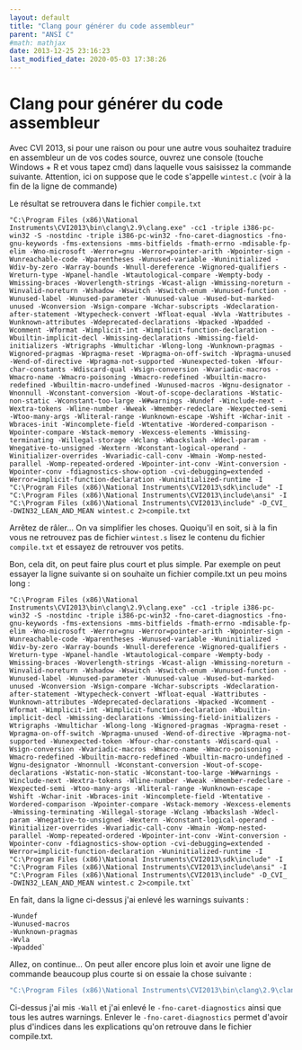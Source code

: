 ```yaml
---
layout: default
title: "Clang pour générer du code assembleur"
parent: "ANSI C"
#math: mathjax
date: 2013-12-25 23:16:23
last_modified_date: 2020-05-03 17:38:26
---
```


# Clang pour générer du code assembleur

Avec CVI 2013, si pour une raison ou pour une autre vous souhaitez traduire en assembleur un de vos codes source, ouvrez une console (touche Windows + R et vous tapez cmd) dans laquelle vous saisissez la commande suivante. Attention, ici on suppose que le code s'appelle ``wintest.c`` (voir à la fin de la ligne de commande)

Le résultat se retrouvera dans le fichier `compile.txt`

```
"C:\Program Files (x86)\National Instruments\CVI2013\bin\clang\2.9\clang.exe" -cc1 -triple i386-pc-win32 -S -nostdinc -triple i386-pc-win32 -fno-caret-diagnostics -fno-gnu-keywords -fms-extensions -mms-bitfields -fmath-errno -mdisable-fp-elim -Wno-microsoft -Werror=gnu -Werror=pointer-arith -Wpointer-sign -Wunreachable-code -Wparentheses -Wunused-variable -Wuninitialized -Wdiv-by-zero -Warray-bounds -Wnull-dereference -Wignored-qualifiers -Wreturn-type -Wpanel-handle -Wtautological-compare -Wempty-body -Wmissing-braces -Woverlength-strings -Wcast-align -Wmissing-noreturn -Winvalid-noreturn -Wshadow -Wswitch -Wswitch-enum -Wunused-function -Wunused-label -Wunused-parameter -Wunused-value -Wused-but-marked-unused -Wconversion -Wsign-compare -Wchar-subscripts -Wdeclaration-after-statement -Wtypecheck-convert -Wfloat-equal -Wvla -Wattributes -Wunknown-attributes -Wdeprecated-declarations -Wpacked -Wpadded -Wcomment -Wformat -Wimplicit-int -Wimplicit-function-declaration -Wbuiltin-implicit-decl -Wmissing-declarations -Wmissing-field-initializers -Wtrigraphs -Wmultichar -Wlong-long -Wunknown-pragmas -Wignored-pragmas -Wpragma-reset -Wpragma-on-off-switch -Wpragma-unused -Wend-of-directive -Wpragma-not-supported -Wunexpected-token -Wfour-char-constants -Wdiscard-qual -Wsign-conversion -Wvariadic-macros -Wmacro-name -Wmacro-poisoning -Wmacro-redefined -Wbuiltin-macro-redefined -Wbuiltin-macro-undefined -Wunused-macros -Wgnu-designator -Wnonnull -Wconstant-conversion -Wout-of-scope-declarations -Wstatic-non-static -Wconstant-too-large -W#warnings -Wundef -Winclude-next -Wextra-tokens -Wline-number -Wweak -Wmember-redeclare -Wexpected-semi -Wtoo-many-args -Wliteral-range -Wunknown-escape -Wshift -Wchar-init -Wbraces-init -Wincomplete-field -Wtentative -Wordered-comparison -Wpointer-compare -Wstack-memory -Wexcess-elements -Wmissing-terminating -Willegal-storage -Wclang -Wbackslash -Wdecl-param -Wnegative-to-unsigned -Wextern -Wconstant-logical-operand -Winitializer-overrides -Wvariadic-call-conv -Wmain -Womp-nested-parallel -Womp-repeated-ordered -Wpointer-int-conv -Wint-conversion -Wpointer-conv -fdiagnostics-show-option -cvi-debugging=extended -Werror=implicit-function-declaration -Wuninitialized-runtime -I "C:\Program Files (x86)\National Instruments\CVI2013\sdk\include" -I "C:\Program Files (x86)\National Instruments\CVI2013\include\ansi" -I "C:\Program Files (x86)\National Instruments\CVI2013\include" -D_CVI_ -DWIN32_LEAN_AND_MEAN wintest.c 2>compile.txt
```

Arrêtez de râler... On va simplifier les choses. Quoiqu'il en soit, si à la fin vous ne retrouvez pas de fichier ``wintest.s`` lisez le contenu du fichier ``compile.txt`` et essayez de retrouver vos petits.

Bon, cela dit, on peut faire plus court et plus simple. Par exemple on peut essayer la ligne suivante si on souhaite un fichier compile.txt un peu moins long :

```
"C:\Program Files (x86)\National Instruments\CVI2013\bin\clang\2.9\clang.exe" -cc1 -triple i386-pc-win32 -S -nostdinc -triple i386-pc-win32 -fno-caret-diagnostics -fno-gnu-keywords -fms-extensions -mms-bitfields -fmath-errno -mdisable-fp-elim -Wno-microsoft -Werror=gnu -Werror=pointer-arith -Wpointer-sign -Wunreachable-code -Wparentheses -Wunused-variable -Wuninitialized -Wdiv-by-zero -Warray-bounds -Wnull-dereference -Wignored-qualifiers -Wreturn-type -Wpanel-handle -Wtautological-compare -Wempty-body -Wmissing-braces -Woverlength-strings -Wcast-align -Wmissing-noreturn -Winvalid-noreturn -Wshadow -Wswitch -Wswitch-enum -Wunused-function -Wunused-label -Wunused-parameter -Wunused-value -Wused-but-marked-unused -Wconversion -Wsign-compare -Wchar-subscripts -Wdeclaration-after-statement -Wtypecheck-convert -Wfloat-equal -Wattributes -Wunknown-attributes -Wdeprecated-declarations -Wpacked -Wcomment -Wformat -Wimplicit-int -Wimplicit-function-declaration -Wbuiltin-implicit-decl -Wmissing-declarations -Wmissing-field-initializers -Wtrigraphs -Wmultichar -Wlong-long -Wignored-pragmas -Wpragma-reset -Wpragma-on-off-switch -Wpragma-unused -Wend-of-directive -Wpragma-not-supported -Wunexpected-token -Wfour-char-constants -Wdiscard-qual -Wsign-conversion -Wvariadic-macros -Wmacro-name -Wmacro-poisoning -Wmacro-redefined -Wbuiltin-macro-redefined -Wbuiltin-macro-undefined -Wgnu-designator -Wnonnull -Wconstant-conversion -Wout-of-scope-declarations -Wstatic-non-static -Wconstant-too-large -W#warnings -Winclude-next -Wextra-tokens -Wline-number -Wweak -Wmember-redeclare -Wexpected-semi -Wtoo-many-args -Wliteral-range -Wunknown-escape -Wshift -Wchar-init -Wbraces-init -Wincomplete-field -Wtentative -Wordered-comparison -Wpointer-compare -Wstack-memory -Wexcess-elements -Wmissing-terminating -Willegal-storage -Wclang -Wbackslash -Wdecl-param -Wnegative-to-unsigned -Wextern -Wconstant-logical-operand -Winitializer-overrides -Wvariadic-call-conv -Wmain -Womp-nested-parallel -Womp-repeated-ordered -Wpointer-int-conv -Wint-conversion -Wpointer-conv -fdiagnostics-show-option -cvi-debugging=extended -Werror=implicit-function-declaration -Wuninitialized-runtime -I "C:\Program Files (x86)\National Instruments\CVI2013\sdk\include" -I "C:\Program Files (x86)\National Instruments\CVI2013\include\ansi" -I "C:\Program Files (x86)\National Instruments\CVI2013\include" -D_CVI_ -DWIN32_LEAN_AND_MEAN wintest.c 2>compile.txt`
```

En fait, dans la ligne ci-dessus j'ai enlevé les warnings suivants :

```
-Wundef
-Wunused-macros
-Wunknown-pragmas
-Wvla
-Wpadded`
```

Allez, on continue... On peut aller encore plus loin et avoir une ligne de commande beaucoup plus courte si on essaie la chose suivante :

```powershell
"C:\Program Files (x86)\National Instruments\CVI2013\bin\clang\2.9\clang.exe" -cc1 -triple i386-pc-win32 -S -nostdinc -fno-gnu-keywords -fms-extensions -mms-bitfields -fmath-errno -mdisable-fp-elim -Wall -I "C:\Program Files (x86)\National Instruments\CVI2013\sdk\include" -I "C:\Program Files (x86)\National Instruments\CVI2013\include\ansi" -I "C:\Program Files (x86)\National Instruments\CVI2013\include" -D_CVI_ -DWIN32_LEAN_AND_MEAN wintest.c 2>compile.txt`
```

Ci-dessus j'ai mis ``-Wall`` et j'ai enlevé le ``-fno-caret-diagnostics`` ainsi que tous les autres warnings. Enlever le ``-fno-caret-diagnostics`` permet d'avoir plus d'indices dans les explications qu'on retrouve dans le fichier compile.txt.

